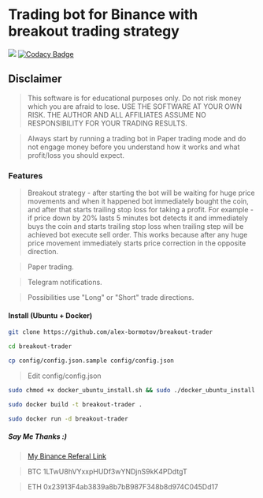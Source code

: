 # Trading bot for Binance with breakout trading strategy

![](https://github.com/alex-bormotov/breakout-trader/workflows/Breakout-Trader-CI-CD/badge.svg) [![Codacy Badge](https://api.codacy.com/project/badge/Grade/fba75048f4064497a458704194a6e927)](https://www.codacy.com/manual/alex-bormotov/breakout-trader?utm_source=github.com&amp;utm_medium=referral&amp;utm_content=alex-bormotov/breakout-trader&amp;utm_campaign=Badge_Grade)

## Disclaimer

> This software is for educational purposes only. Do not risk money which you are afraid to lose. USE THE SOFTWARE AT YOUR OWN RISK. THE AUTHOR AND ALL AFFILIATES ASSUME NO RESPONSIBILITY FOR YOUR TRADING RESULTS.

> Always start by running a trading bot in Paper trading mode and do not engage money before you understand how it works and what profit/loss you should expect.

### Features

> Breakout strategy - after starting the bot will be waiting for huge price movements and when it happened bot immediately bought the coin, and after that starts trailing stop loss for taking a profit. For example - if price down by 20% lasts 5 minutes bot detects it and immediately buys the coin and starts trailing stop loss when trailing step will be achieved bot execute sell order. This works because after any huge price movement immediately starts price correction in the opposite direction.

> Paper trading.

> Telegram notifications.

> Possibilities use "Long" or "Short" trade directions.

#### Install (Ubuntu + Docker)

```bash
git clone https://github.com/alex-bormotov/breakout-trader
```

```bash
cd breakout-trader
```

```bash
cp config/config.json.sample config/config.json
```

> Edit config/config.json

```bash
sudo chmod +x docker_ubuntu_install.sh && sudo ./docker_ubuntu_install.sh
```

```bash
sudo docker build -t breakout-trader .
```

```bash
sudo docker run -d breakout-trader
```

##### Say Me Thanks :)

> [My Binance Referal Link](https://www.binance.com/en/register?ref=35560900)

> BTC 1LTwU8hVYxxpHUDf3wYNDjnS9kK4PDdtgT

> ETH 0x23913F4ab3839a8b7bB987F348b8d974C045Dd17
